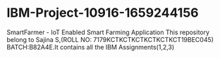 # IBM-Project-10916-1659244156
SmartFarmer - IoT Enabled Smart Farming Application
This repository belong to Sajina S,(ROLL NO: 7179KCTKCTKCTKCTKCTKCT19BEC045) BATCH:B82A4E.It contains all the IBM Assignments(1,2,3) 
